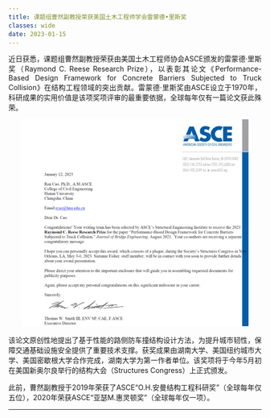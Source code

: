 ```yaml
---
title: 课题组曹然副教授荣获美国土木工程师学会雷蒙德•里斯奖
classes: wide
date: 2023-01-15
---
```



<div style="text-align: justify;">
  <p>近日获悉，课题组曹然副教授荣获由美国土木工程师协会ASCE颁发的雷蒙德·里斯奖（Raymond C. Reese Research Prize），以表彰其论文《Performance-Based Design Framework for Concrete Barriers Subjected to Truck Collision》在结构工程领域的突出贡献。雷蒙德·里斯奖由ASCE设立于1970年，科研成果的实用价值是该项奖项评审的最重要依据，全球每年仅有一篇论文获此殊荣。
  </p>
</div>

<div style="text-align: justify;">
  <p align="center">
  <img src="/web_resources/posts\picture\雷蒙德_里斯奖.jpg"></p>
</div>


<div style="text-align: justify;">
  <p>该论文原创性地提出了基于性能的路侧防车撞结构设计方法，为提升城市韧性，保障交通基础设施安全提供了重要技术支撑。获奖成果由湖南大学、美国纽约城市大学、美国密歇根大学合作完成，湖南大学为第一作者单位。该奖项将于今年5月初在美国新奥尔良举行的结构大会（Structures Congress）上正式颁发。 
  </p>
</div>

<div style="text-align: justify;">
  <p>  此前，曹然副教授于2019年荣获了ASCE“O.H.安曼结构工程科研奖”（全球每年仅五位），2020年荣获ASCE“亚瑟M.惠灵顿奖”（全球每年仅一项）。 
  </p>
</div>

---




<!--div style="display: flex; align-items: center; margin-top: 20px; margin-bottom: 20px;">
  <img src="/web_resources/posts\picture\20230115092657241.jpg" style="flex-shrink: 0; width: 130px; margin-right: 20px;"/>
  <div style="text-align: justify;">
    <span style="color:#1772d0; display: block; margin-bottom: 10px;">
      <b>曹然，湖南大学土木工程学院副教授，博士生导师，岳麓学者，主要从事智能设计与智能建造方面的教学与科研工作。</b>
    </span>
    <p>
      谷歌学术：<br>
      https://scholar.google.com/citations?user=7NPTyDIAAAAJ&hl=zh-CN<br> 
      <a href="https://www.dengteam.com/index.php?m=content&c=index&a=show&catid=31&id=228"><b>[Link1]</b></a>
      <a href="https://grzy.hnu.edu.cn/site/index/caoran"><b>[Link2]</b></a>      
    </p>
  </div>
</div>